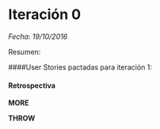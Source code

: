 # Iteración 0
*Fecha: 19/10/2016*

Resumen:


####User Stories pactadas para iteración 1:

#### Retrospectiva

**MORE**

**THROW**
